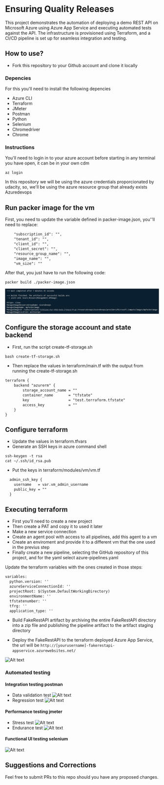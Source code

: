 # Ensuring Quality Releases

This project demonstrates the automation of deploying a demo REST API on Microsoft Azure using Azure App Service and executing automated tests against the API. The infrastructure is provisioned using Terraform, and a CI/CD pipeline is set up for seamless integration and testing.

## How to use?
- Fork this repository to your Github account and clone it locally 

### Depencies
For this you'll need to install the following depencies

- Azure CLI
- Terraform
- JMeter
- Postman
- Python
- Selenium
- Chromedriver
- Chrome

### Instructions

You'll need to login in to your azure account before starting in any terminal you have open, it can be in your own cdm

```
az login
```

In this repository we will be using the azure credentials proporcionated by udacity, so, we'll be using the azure resource group that already exists Azuredevops

## Run packer image for the vm

First, you need to update the variable defined in packer-image.json, you''ll need to replace:

```
    "subscription_id": "",
    "tenant_id": "",
    "client_id": "",
    "client_secret": "",   
    "resource_group_name": "",
    "image_name": "",
    "vm_size": ""
```

After that, you just have to run the following code:
```
packer build ./packer-image.json
```
![Alt text](<65D7 (4).png>)

## Configure the storage account and state backend 

- First, run the script create-tf-storage.sh

```
bash create-tf-storage.sh
```
- Then replace the values in terraform/main.tf with the output from running the create-tf-storage.sh

```
terraform {
    backend "azurerm" {
        storage_account_name = ""
        container_name       = "tfstate"
        key                  = "test.terraform.tfstate"
        access_key           = ""
    }
}
```

## Configure terraform

- Update the values in terraform.tfvars
- Generate an SSH keys in azure command shell
```
ssh-keygen -t rsa
cat ~/.ssh/id_rsa.pub
```
- Put the keys in terraform/modules/vm/vm.tf
```
  admin_ssh_key {
    username   = var.vm_admin_username
    public_key = "" 
  }
```

## Executing terraform

- First you'll need to create a new project
- Then create a PAT and copy it to used it later
- Make a new service connection
- Create an agent pool with access to all pipelines, add this agent to a vm
- Create an enviroment and provide it to a different vm that the one used in the previus step
- Finally create a new pipeline, selecting the GitHub repository of this project, and for the yaml select azure-pipelines.yaml

Update the terraform variables with the ones created in those steps:

```
variables:
  python.version: ''
  azureServiceConnectionId: ''
  projectRoot: $(System.DefaultWorkingDirectory)
  environmentName: ''
  tfstatenumber: '' 
  tfrg: ''
  application_type: ''  
```

- Build FakeRestAPI artifact by archiving the entire FakeRestAPI directory into a zip file and publishing the pipeline artifact to the artifact staging directory

- Deploy the FakeRestAPI to the terraform deployed Azure App Service, the url will be
```http://[yourusername]-fakerestapi-appservice.azurewebsites.net/``` 

![Alt text](deployed_fakerestapi.png)

### Automated testing

#### Integration testing postman

- Data validation test
![Alt text](validation_test.png)
- Regression test
![Alt text](regression_test-1.png)

#### Performance testing jmeter

- Stress test
![Alt text](stress_test.png)
- Endurance test
![Alt text](endurance_test.png)
#### Functional UI testing selenium
![Alt text](selenium_test.png)

## Suggestions and Corrections
Feel free to submit PRs to this repo should you have any proposed changes. 
